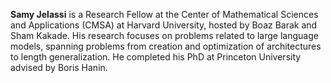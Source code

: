 
**Samy Jelassi** is a Research Fellow at the Center of Mathematical Sciences and Applications (CMSA) at Harvard University, hosted by Boaz Barak and Sham Kakade. His research focuses on problems related to large language models, spanning problems from creation and optimization of architectures to length generalization. He completed his PhD at Princeton University advised by Boris Hanin.